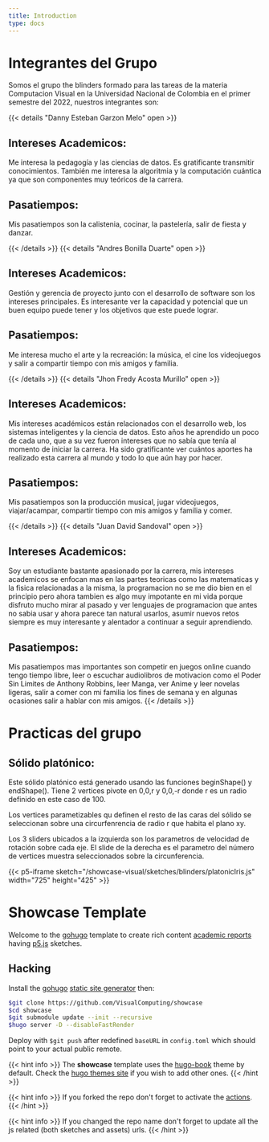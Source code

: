 ```yaml
---
title: Introduction
type: docs
---
```


# Integrantes del Grupo

Somos el grupo the blinders formado para las tareas de la materia Computacion Visual en la Universidad Nacional de Colombia en el primer semestre del 2022, nuestros integrantes son:

{{< details "Danny Esteban Garzon Melo" open >}}

## Intereses Academicos:

Me interesa la pedagogía y las ciencias de datos. Es gratificante transmitir conocimientos. También me interesa la algoritmia y la computación cuántica ya que son componentes muy teóricos de la carrera.

## Pasatiempos:

Mis pasatiempos son la calistenia, cocinar, la pastelería, salir de fiesta y danzar.

{{< /details >}}
{{< details "Andres Bonilla Duarte" open >}}

## Intereses Academicos:

Gestión y gerencia de proyecto junto con el desarrollo de software son los intereses principales. Es interesante ver la capacidad y potencial que un buen equipo puede tener y los objetivos que este puede lograr.

## Pasatiempos:

Me interesa mucho el arte y la recreación: la música, el cine los videojuegos y salir a compartir tiempo con mis amigos y familia.

{{< /details >}}
{{< details "Jhon Fredy Acosta Murillo" open >}}

## Intereses Academicos:

Mis intereses académicos están relacionados con el desarrollo web, los sistemas inteligentes y la ciencia de datos. Esto años he aprendido un poco de cada uno, que a su vez fueron intereses que no sabía que tenía al momento de iniciar la carrera. Ha sido gratificante ver cuántos aportes ha realizado esta carrera al mundo y todo lo que aún hay por hacer.

## Pasatiempos:

Mis pasatiempos son la producción musical, jugar videojuegos, viajar/acampar, compartir tiempo con mis amigos y familia y comer.

{{< /details >}}
{{< details "Juan David Sandoval" open >}}

## Intereses Academicos:

Soy un estudiante bastante apasionado por la carrera, mis intereses academicos se enfocan mas en las partes teoricas como las matematicas y la fisica relacionadas a la misma, la programacion no se me dio bien en el principio pero ahora tambien es algo muy impotante en mi vida porque disfruto mucho mirar al pasado y ver lenguajes de programacion que antes no sabia usar y ahora parece tan natural usarlos, asumir nuevos retos siempre es muy interesante y alentador a continuar a seguir aprendiendo.

## Pasatiempos:

Mis pasatiempos mas importantes son competir en juegos online cuando tengo tiempo libre, leer o escuchar audiolibros de motivacion como el Poder Sin Limites de Anthony Robbins, leer Manga, ver Anime y leer novelas ligeras, salir a comer con mi familia los fines de semana y en algunas ocasiones salir a hablar con mis amigos.
{{< /details >}}

# Practicas del grupo

## Sólido platónico:

Este sólido platónico está generado usando las funciones beginShape() y endShape().
Tiene 2 vertices pivote en 0,0,r y 0,0,-r donde r es un radio definido en este caso de 100.

Los vertices parametizables qu definen el resto de las caras del sólido se seleccionan sobre una circurfenrencia de radio r que habita el plano xy.

Los 3 sliders ubicados a la izquierda son los parametros de velocidad de rotación sobre cada eje. El slide de la derecha es el parametro del número de vertices muestra seleccionados sobre la circunferencia.

{{< p5-iframe sketch="/showcase-visual/sketches/blinders/platonicIris.js" width="725" height="425" >}}

# Showcase Template

Welcome to the [gohugo](https://gohugo.io/) template to create rich content [academic reports](https://www.wordy.com/writers-workshop/writing-an-academic-report/) having [p5.js](https://p5js.org/) sketches.

## Hacking

Install the [gohugo](https://gohugo.io/) [static site generator](https://jamstack.org/generators/) then:

```sh
$git clone https://github.com/VisualComputing/showcase
$cd showcase
$git submodule update --init --recursive
$hugo server -D --disableFastRender
```

Deploy with `$git push` after redefined `baseURL` in `config.toml` which should point to your actual public remote.

{{< hint info >}}
The **showcase** template uses the [hugo-book](https://github.com/alex-shpak/hugo-book) theme by default. Check the [hugo themes site](https://themes.gohugo.io/) if you wish to add other ones.
{{< /hint >}}

{{< hint info >}}
If you forked the repo don't forget to activate the [actions](https://github.com/VisualComputing/showcase-visual/actions).
{{< /hint >}}

{{< hint info >}}
If you changed the repo name don't forget to update all the js related (both sketches and assets) urls.
{{< /hint >}}
